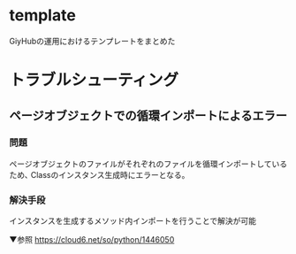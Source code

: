 # template

GiyHubの運用におけるテンプレートをまとめた

# トラブルシューティング
## ページオブジェクトでの循環インポートによるエラー

### 問題
ページオブジェクトのファイルがそれぞれのファイルを循環インポートしているため､
Classのインスタンス生成時にエラーとなる｡

### 解決手段
インスタンスを生成するメソッド内インポートを行うことで解決が可能

▼参照
https://cloud6.net/so/python/1446050
